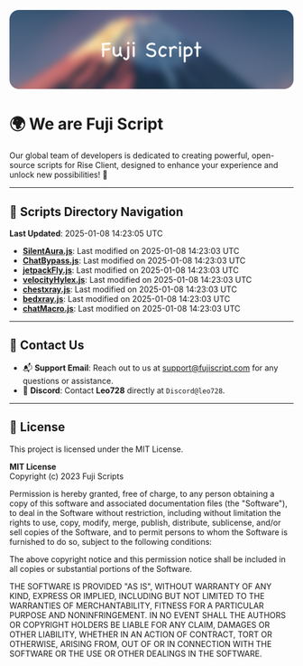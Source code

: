 ![Banner](.github/b.webp)

# 🌍 **We are Fuji Script**

Our global team of developers is dedicated to creating powerful, open-source scripts for Rise Client, designed to enhance your experience and unlock new possibilities! 🌟

---
<!-- SCRIPTS_NAVIGATION_START -->
## 📂 **Scripts Directory Navigation**

**Last Updated**: 2025-01-08 14:23:05 UTC

- **[SilentAura.js](scripts/SilentAura.js)**: Last modified on 2025-01-08 14:23:03 UTC
- **[ChatBypass.js](scripts/ChatBypass.js)**: Last modified on 2025-01-08 14:23:03 UTC
- **[jetpackFly.js](scripts/jetpackFly.js)**: Last modified on 2025-01-08 14:23:03 UTC
- **[velocityHylex.js](scripts/velocityHylex.js)**: Last modified on 2025-01-08 14:23:03 UTC
- **[chestxray.js](scripts/chestxray.js)**: Last modified on 2025-01-08 14:23:03 UTC
- **[bedxray.js](scripts/bedxray.js)**: Last modified on 2025-01-08 14:23:03 UTC
- **[chatMacro.js](scripts/chatMacro.js)**: Last modified on 2025-01-08 14:23:03 UTC

<!-- SCRIPTS_NAVIGATION_END -->

---

## 💬 **Contact Us**  
- 📬 **Support Email**: Reach out to us at [support@fujiscript.com](mailto:support@fujiscript.com) for any questions or assistance.  
- 💬 **Discord**: Contact **Leo728** directly at `Discord@leo728`.

---

## 📜 **License**

This project is licensed under the MIT License.  

**MIT License**  
Copyright (c) 2023 Fuji Scripts  

Permission is hereby granted, free of charge, to any person obtaining a copy of this software and associated documentation files (the "Software"), to deal in the Software without restriction, including without limitation the rights to use, copy, modify, merge, publish, distribute, sublicense, and/or sell copies of the Software, and to permit persons to whom the Software is furnished to do so, subject to the following conditions:  

The above copyright notice and this permission notice shall be included in all copies or substantial portions of the Software.  

THE SOFTWARE IS PROVIDED "AS IS", WITHOUT WARRANTY OF ANY KIND, EXPRESS OR IMPLIED, INCLUDING BUT NOT LIMITED TO THE WARRANTIES OF MERCHANTABILITY, FITNESS FOR A PARTICULAR PURPOSE AND NONINFRINGEMENT. IN NO EVENT SHALL THE AUTHORS OR COPYRIGHT HOLDERS BE LIABLE FOR ANY CLAIM, DAMAGES OR OTHER LIABILITY, WHETHER IN AN ACTION OF CONTRACT, TORT OR OTHERWISE, ARISING FROM, OUT OF OR IN CONNECTION WITH THE SOFTWARE OR THE USE OR OTHER DEALINGS IN THE SOFTWARE.  
